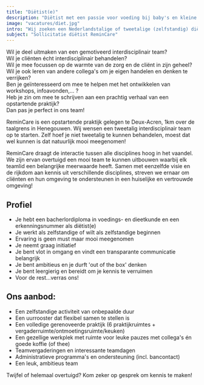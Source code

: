 ```yaml
---
title: "Diëtist(e)"
description: "Diëtist met een passie voor voeding bij baby's en kleine kinderen of het begeleiden van vrouwen voor, tijdens of na hun zwangerschap"
image: "vacatures/diet.jpg"
intro: "Wij zoeken een Nederlandstalige of tweetalige (zelfstandig) diëtist(e) met een passie voor voeding bij baby's en kleine kinderen of het begeleiden van vrouwen voor, tijdens of na hun zwangerschap."
subject: "Sollicitatie diëtist ReminCare"
---
```


Wil je deel uitmaken van een gemotiveerd interdisciplinair team?\
Wil je cliënten écht interdisciplinair behandelen?\
Wil je mee focussen op de warmte van de zorg en de cliënt in zijn geheel?\
Wil je ook leren van andere collega's om je eigen handelen en denken te verrijken?\
Ben je geïnteresseerd om mee te helpen met het ontwikkelen van workshops, infoavonden,... ?\
Heb je zin om mee te schrijven aan een prachtig verhaal van een opstartende praktijk?\
Dan pas je perfect in ons team!

ReminCare is een opstartende praktijk gelegen te Deux-Acren, 1km over de taalgrens in Henegouwen. Wij wensen een tweetalig interdisciplinair team op te starten. Zelf hoef je niet tweetalig te kunnen behandelen, moest dat wel kunnen is dat natuurlijk mooi meegenomen!

ReminCare draagt de interactie tussen alle disciplines hoog in het vaandel. We zijn ervan overtuigd een mooi team te kunnen uitbouwen waarbij elk teamlid een belangrijke meerwaarde heeft. Samen met eenzelfde visie en de rijkdom aan kennis uit verschillende disciplines, streven we ernaar om cliënten en hun omgeving te ondersteunen in een huiselijke en vertrouwde omgeving!

## Profiel

- Je hebt een bacherlordiploma in voedings- en dieetkunde en een erkenningsnummer als diëtist(e)
- Je werkt als zelfstandige of wilt als zelfstandige beginnen
- Ervaring is geen must maar mooi meegenomen
- Je neemt graag initiatief
- Je bent vlot in omgang en vindt een transparante communicatie belangrijk
- Je bent ambitieus en je durft 'out of the box' denken
- Je bent leergierig en bereidt om je kennis te verruimen
- Voor de rest...verras ons!

## Ons aanbod:

- Een zelfstandige activiteit van onbepaalde duur
- Een uurrooster dat flexibel samen te stellen is
- Een volledige gerenoveerde praktijk (6 praktijkruimtes + vergaderruimte/ontmoetingsruimte/keuken)
- Een gezellige werkplek met ruimte voor leuke pauzes met collega's én goede koffie (of thee)
- Teamvergaderingen en interessante teamdagen
- Administratieve programma's en ondersteuning (incl. bancontact)
- Een leuk, ambitieus team

Twijfel of helemaal overtuigd? Kom zeker op gesprek om kennis te maken!
